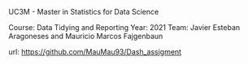 UC3M - Master in Statistics for Data Science

Course: Data Tidying and Reporting
Year: 2021
Team: Javier Esteban Aragoneses and Mauricio Marcos Fajgenbaun

url: https://github.com/MauMau93/Dash_assigment
